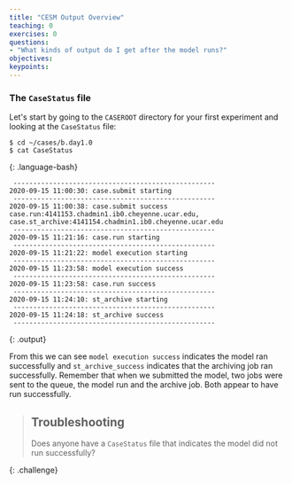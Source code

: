 ```yaml
---
title: "CESM Output Overview"
teaching: 0
exercises: 0 
questions:
- "What kinds of output do I get after the model runs?"
objectives:
keypoints:
---
```


### The `CaseStatus` file

Let's start by going to the `CASEROOT` directory for your first experiment and looking at the `CaseStatus` file:

~~~
$ cd ~/cases/b.day1.0
$ cat CaseStatus
~~~
{: .language-bash}

~~~
 ---------------------------------------------------
2020-09-15 11:00:30: case.submit starting
 ---------------------------------------------------
2020-09-15 11:00:38: case.submit success case.run:4141153.chadmin1.ib0.cheyenne.ucar.edu, case.st_archive:4141154.chadmin1.ib0.cheyenne.ucar.edu
 ---------------------------------------------------
2020-09-15 11:21:16: case.run starting
 ---------------------------------------------------
2020-09-15 11:21:22: model execution starting
 ---------------------------------------------------
2020-09-15 11:23:58: model execution success
 ---------------------------------------------------
2020-09-15 11:23:58: case.run success
 ---------------------------------------------------
2020-09-15 11:24:10: st_archive starting
 ---------------------------------------------------
2020-09-15 11:24:18: st_archive success
 ---------------------------------------------------
~~~
{: .output}

From this we can see `model execution success` indicates the model ran successfully and `st_archive_success` indicates that the archiving job ran successfully. Remember that when we submitted the model, two jobs were sent to the queue, the model run and the archive job.  Both appear to have run successfully.

> ## Troubleshooting
>
> Does anyone have a `CaseStatus` file that indicates the model did not run successfully? 
>
{: .challenge}

